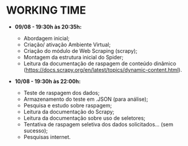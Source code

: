 # WORKING TIME

* **09/08 - 19:30h às 20:35h:** 
    * Abordagem inicial;
    * Criação/ ativação Ambiente Virtual;
    * Criação do módulo de Web Scraping (scrapy);
    * Montagem da estrutura inicial do Spider;
    * Leitura da documentação de raspagem de conteúdo dinâmico (https://docs.scrapy.org/en/latest/topics/dynamic-content.html).

* **10/08 - 19:30h às 22:00h:** 
    * Teste de raspagem dos dados;
    * Armazenamento do teste em .JSON (para análise);
    * Pesquisa e estudo sobre raspagem;
    * Leitura da documentação do Scrapy;
    * Leitura da documentação sobre uso de seletores;
    * Tentativa de raspagem seletiva dos dados solicitados... (sem sucesso);
    * Pesquisas internet.